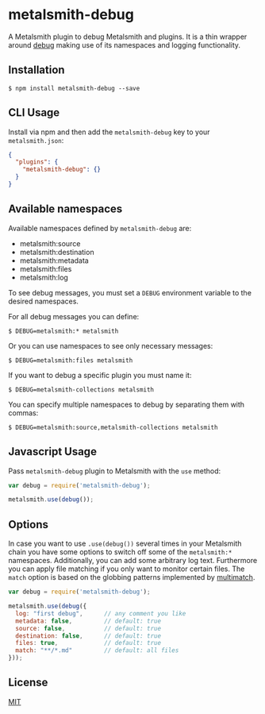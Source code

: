 # metalsmith-debug

A Metalsmith plugin to debug Metalsmith and plugins. It is a thin wrapper around [debug](https://github.com/visionmedia/debug) making use of its namespaces and logging functionality.

## Installation

```
$ npm install metalsmith-debug --save
```

## CLI Usage

Install via npm and then add the `metalsmith-debug` key to your `metalsmith.json`:

```json
{
  "plugins": {
    "metalsmith-debug": {}
  }
}
```

## Available namespaces

Available namespaces defined by `metalsmith-debug` are:

* metalsmith:source
* metalsmith:destination
* metalsmith:metadata
* metalsmith:files
* metalsmith:log

To see debug messages, you must set a `DEBUG` environment variable to the desired namespaces.

For all debug messages you can define:

```
$ DEBUG=metalsmith:* metalsmith
```

Or you can use namespaces to see only necessary messages:

```
$ DEBUG=metalsmith:files metalsmith
```

If you want to debug a specific plugin you must name it:

```
$ DEBUG=metalsmith-collections metalsmith
```

You can specify multiple namespaces to debug by separating them with commas:

```
$ DEBUG=metalsmith:source,metalsmith-collections metalsmith
```

## Javascript Usage

Pass `metalsmith-debug` plugin to Metalsmith with the `use` method:

```js
var debug = require('metalsmith-debug');

metalsmith.use(debug());
```

## Options

In case you want to use `.use(debug())` several times in your Metalsmith chain you have some options to switch off some of the `metalsmith:*` namespaces. Additionally, you can add some arbitrary log text. Furthermore you can apply file matching if you only want to monitor certain files. The `match` option is based on the globbing patterns implemented by [multimatch](https://github.com/sindresorhus/multimatch).

```js
var debug = require('metalsmith-debug');

metalsmith.use(debug({
  log: "first debug",      // any comment you like
  metadata: false,         // default: true
  source: false,           // default: true
  destination: false,      // default: true
  files: true,             // default: true
  match: "**/*.md"         // default: all files
}));
```



## License

[MIT](https://github.com/mahnunchik/metalsmith-debug/blob/master/LICENSE)
